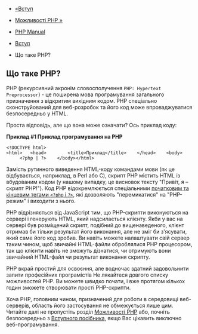 - [«Вступ](introduction.md)
- [Можливості PHP »](intro-whatcando.md)

- [PHP Manual](index.md)
- [Вступ](introduction.md)
- Що таке PHP?

## Що таке PHP?

PHP (рекурсивний акронім словосполучення `PHP: Hypertext Preprocessor`) -
це поширена мова програмування загального призначення з відкритим
вихідним кодом. PHP спеціально сконструйований для веб-розробок та його
код може впроваджуватися безпосередньо у HTML.

Проста відповідь, але що вона може означати? Ось приклад коду:

**Приклад #1 Приклад програмування на PHP**

`<!DOCTYPE html><html>   <head>        <title>Приклад</title>    </head>    <body>         <?php | ?>    </body></html>`

Замість рутинного виведення HTML-коду командами мови (як це відбувається,
наприклад, в Perl або C), скрипт PHP містить HTML із вбудованим кодом (у
нашому випадку, це висновок тексту "Привіт, я – скрипт PHP!"). Код PHP
відокремлюється спеціальними [початковим та кінцевим тегами `<?php` і
`?>`](language.basic-syntax.phpmode.md), які дозволяють
"перемикатися" на "PHP-режим" і виходити з нього.

PHP відрізняється від JavaScript тим, що PHP-скрипти виконуються на сервері
і генерують HTML, який надсилається клієнту. Якби у вас на сервері
був розміщений скрипт, подібний до вищенаведеного, клієнт отримав би тільки
результат його виконання, але не зміг би з'ясувати, який саме його код
зробив. Ви навіть можете налаштувати свій сервер таким чином, щоб
звичайні HTML-файли оброблялися PHP процесором, так що клієнти навіть
не зможуть дізнатися, чи отримують вони звичайний HTML-файл чи результат
виконання скрипту.

PHP вкрай простий для освоєння, але водночас здатний задовольнити
запити професійних програмістів Не лякайтеся довгого списку
можливостей PHP. Ви можете швидко почати, і вже протягом кількох
годин зможете створювати прості PHP-скрипти.

Хоча PHP, головним чином, призначений для роботи в середовищі веб-серверів,
область його застосування не обмежується лише цим. Читайте далі
не пропустіть розділ [Можливості PHP](intro-whatcando.md) або,
почніть безпосередньо з [Вступного посібника](tutorial.md), якщо
Вас цікавить виключно веб-програмування.
